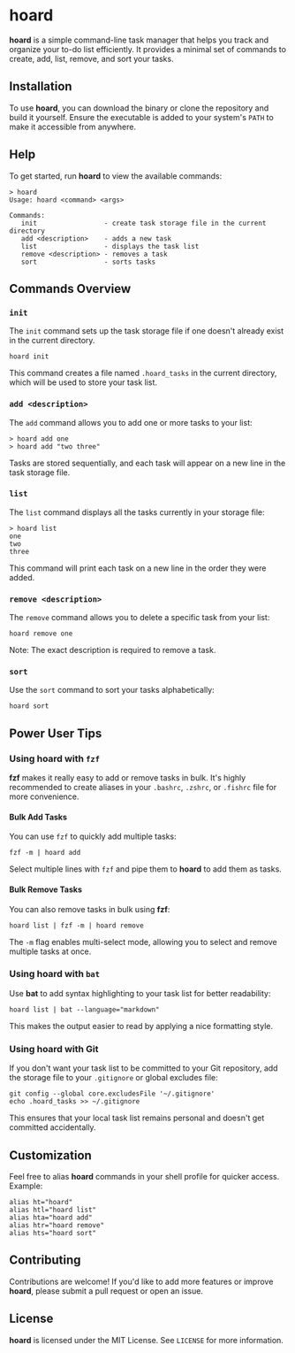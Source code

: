 # hoard

**hoard** is a simple command-line task manager that helps you track and organize your to-do list efficiently. It provides a minimal set of commands to create, add, list, remove, and sort your tasks.

## Installation

To use **hoard**, you can download the binary or clone the repository and build it yourself. Ensure the executable is added to your system's `PATH` to make it accessible from anywhere.

## Help

To get started, run **hoard** to view the available commands:

```
> hoard
Usage: hoard <command> <args>

Commands:
   init                 - create task storage file in the current directory
   add <description>    - adds a new task
   list                 - displays the task list
   remove <description> - removes a task
   sort                 - sorts tasks
```

## Commands Overview

### `init`

The `init` command sets up the task storage file if one doesn't already exist in the current directory.

```
hoard init
```

This command creates a file named `.hoard_tasks` in the current directory, which will be used to store your task list.

### `add <description>`

The `add` command allows you to add one or more tasks to your list:

```
> hoard add one
> hoard add "two three"
```

Tasks are stored sequentially, and each task will appear on a new line in the task storage file.

### `list`

The `list` command displays all the tasks currently in your storage file:

```
> hoard list
one
two
three
```

This command will print each task on a new line in the order they were added.

### `remove <description>`

The `remove` command allows you to delete a specific task from your list:

```
hoard remove one
```

Note: The exact description is required to remove a task.

### `sort`

Use the `sort` command to sort your tasks alphabetically:

```
hoard sort
```

## Power User Tips

### Using **hoard** with `fzf`

**fzf** makes it really easy to add or remove tasks in bulk. It's highly recommended to create aliases in your `.bashrc`, `.zshrc`, or `.fishrc` file for more convenience.

#### Bulk Add Tasks

You can use `fzf` to quickly add multiple tasks:

```
fzf -m | hoard add
```

Select multiple lines with `fzf` and pipe them to **hoard** to add them as tasks.

#### Bulk Remove Tasks

You can also remove tasks in bulk using **fzf**:

```
hoard list | fzf -m | hoard remove
```

The `-m` flag enables multi-select mode, allowing you to select and remove multiple tasks at once.

### Using **hoard** with `bat`

Use **bat** to add syntax highlighting to your task list for better readability:

```
hoard list | bat --language="markdown"
```

This makes the output easier to read by applying a nice formatting style.

### Using **hoard** with Git

If you don't want your task list to be committed to your Git repository, add the storage file to your `.gitignore` or global excludes file:

```
git config --global core.excludesFile '~/.gitignore'
echo .hoard_tasks >> ~/.gitignore
```

This ensures that your local task list remains personal and doesn't get committed accidentally.

## Customization

Feel free to alias **hoard** commands in your shell profile for quicker access. Example:

```
alias ht="hoard"
alias htl="hoard list"
alias hta="hoard add"
alias htr="hoard remove"
alias hts="hoard sort"
```

## Contributing

Contributions are welcome! If you'd like to add more features or improve **hoard**, please submit a pull request or open an issue.

## License

**hoard** is licensed under the MIT License. See `LICENSE` for more information.
